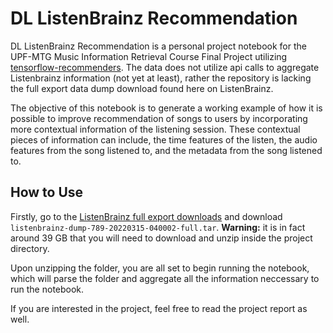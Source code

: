 # DL ListenBrainz Recommendation




DL ListenBrainz Recommendation is a personal project notebook for the UPF-MTG Music Information Retrieval Course Final Project utilizing [tensorflow-recommenders](https://github.com/topics/tensorflow-recommenders). The data does not utilize api calls to aggregate Listenbrainz information (not yet at least), rather the repository is lacking the full export data dump download found here on ListenBrainz.

The objective of this notebook is to generate a working example of how it is possible to improve recommendation of songs to users by incorporating more contextual information of the listening session. These contextual pieces of information can include, the time features of the listen, the audio features from the song listened to, and the metadata from the song listened to.

## How to Use

Firstly, go to the [ListenBrainz full export downloads](http://ftp.musicbrainz.org/pub/musicbrainz/listenbrainz/fullexport/listenbrainz-dump-789-20220315-040002-full/) and download `listenbrainz-dump-789-20220315-040002-full.tar`. **Warning:** it is in fact around 39 GB that you will need to download and unzip inside the project directory.

Upon unzipping the folder, you are all set to begin running the notebook, which will parse the folder and aggregate all the information neccessary to run the notebook.

If you are interested in the project, feel free to read the project report as well.

